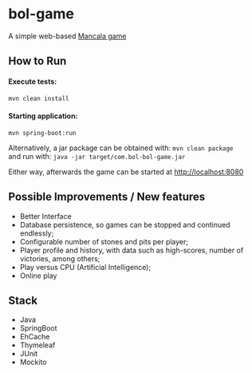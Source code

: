 # bol-game
A simple web-based [Mancala game](https://en.wikipedia.org/wiki/Mancala)

## How to Run
#### Execute tests:
 `mvn clean install`

#### Starting application:
 `mvn spring-boot:run`

Alternatively, a jar package can be obtained with: `mvn clean package` <br/>
and run with: `java -jar target/com.bol-bol-game.jar`

Either way, afterwards the game can be started at [http://localhost:8080](http://localhost:8080)

## Possible Improvements / New features
* Better Interface
* Database persistence, so games can be stopped and continued endlessly;
* Configurable number of stones and pits per player;
* Player profile and history, with data such as high-scores, number of victories, among others;
* Play versus CPU (Artificial Intelligence);
* Online play

## Stack
* Java
* SpringBoot
* EhCache
* Thymeleaf
* JUnit
* Mockito